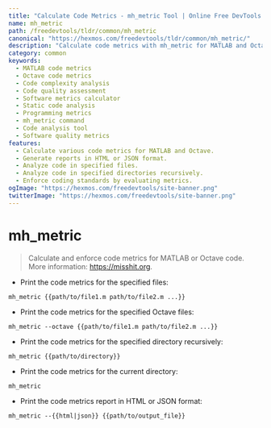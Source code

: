 ```yaml
---
title: "Calculate Code Metrics - mh_metric Tool | Online Free DevTools by Hexmos"
name: mh_metric
path: /freedevtools/tldr/common/mh_metric
canonical: "https://hexmos.com/freedevtools/tldr/common/mh_metric/"
description: "Calculate code metrics with mh_metric for MATLAB and Octave. Improve code quality, identify complexity, and enforce coding standards. Free online tool, no registration required."
category: common
keywords:
  - MATLAB code metrics
  - Octave code metrics
  - Code complexity analysis
  - Code quality assessment
  - Software metrics calculator
  - Static code analysis
  - Programming metrics
  - mh_metric command
  - Code analysis tool
  - Software quality metrics
features:
  - Calculate various code metrics for MATLAB and Octave.
  - Generate reports in HTML or JSON format.
  - Analyze code in specified files.
  - Analyze code in specified directories recursively.
  - Enforce coding standards by evaluating metrics.
ogImage: "https://hexmos.com/freedevtools/site-banner.png"
twitterImage: "https://hexmos.com/freedevtools/site-banner.png"
---
```


# mh_metric

> Calculate and enforce code metrics for MATLAB or Octave code.
> More information: <https://misshit.org>.

- Print the code metrics for the specified files:

`mh_metric {{path/to/file1.m path/to/file2.m ...}}`

- Print the code metrics for the specified Octave files:

`mh_metric --octave {{path/to/file1.m path/to/file2.m ...}}`

- Print the code metrics for the specified directory recursively:

`mh_metric {{path/to/directory}}`

- Print the code metrics for the current directory:

`mh_metric`

- Print the code metrics report in HTML or JSON format:

`mh_metric --{{html|json}} {{path/to/output_file}}`
